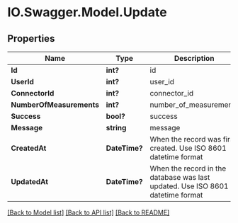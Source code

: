 # IO.Swagger.Model.Update
## Properties

Name | Type | Description | Notes
------------ | ------------- | ------------- | -------------
**Id** | **int?** | id | [optional] 
**UserId** | **int?** | user_id | 
**ConnectorId** | **int?** | connector_id | 
**NumberOfMeasurements** | **int?** | number_of_measurements | 
**Success** | **bool?** | success | 
**Message** | **string** | message | 
**CreatedAt** | **DateTime?** | When the record was first created. Use ISO 8601 datetime format | [optional] 
**UpdatedAt** | **DateTime?** | When the record in the database was last updated. Use ISO 8601 datetime format | [optional] 

[[Back to Model list]](../README.md#documentation-for-models) [[Back to API list]](../README.md#documentation-for-api-endpoints) [[Back to README]](../README.md)


